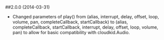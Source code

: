 ##2.0.0 (2014-03-31)

- Changed parameters of play() from (alias, interrupt, delay, offset, loop, volume, pan, completeCallback, startCallback) to (alias, completeCallback, startCallback, interrupt, delay, offset, loop, volume, pan) to allow for basic compatibility with cloudkid.Audio.